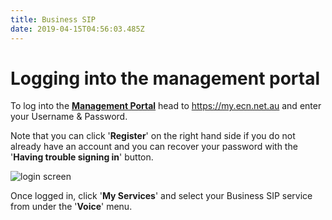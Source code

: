 ```yaml
---
title: Business SIP
date: 2019-04-15T04:56:03.485Z
---
```

# Logging into the management portal

To log into the [**Management Portal**](https://my.ecn.net.au) head to https://my.ecn.net.au and enter your Username & Password.

Note that you can click '**Register**' on the right hand side if you do not already have an account and you can recover your password with the '**Having trouble signing in**' button.

![login screen](/images/screen-shot-2019-04-15-at-2.49.17-pm.png)

Once logged in, click '**My Services**' and select your Business SIP service from under the '**Voice**' menu.

